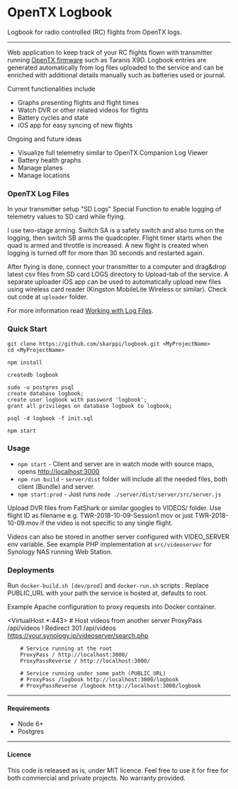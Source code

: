 # OpenTX Logbook

Logbook for radio controlled (RC) flights from OpenTX logs.

---

Web application to keep track of your RC flights flown with transmitter running [OpenTX firmware](https://www.open-tx.org) such as Taranis X9D. Logbook entries are generated automatically from log files uploaded to the service and can be enriched with additional details manually such as batteries used or journal.

Current functionalities include

- Graphs presenting flights and flight times
- Watch DVR or other related videos for flights
- Battery cycles and state
- iOS app for easy syncing of new flights

Ongoing and future ideas

- Visualize full telemetry similar to OpenTX Companion Log Viewer
- Battery health graphs
- Manage planes
- Manage locations

### OpenTX Log Files

In your transmitter setup "SD Logs" Special Function to enable logging of telemetry values to SD card while flying.

I use two-stage arming. Switch SA is a safety switch and also turns on the logging, then switch SB arms the quadcopter. Flight timer starts when the quad is armed and throttle is increased. A new flight is created when logging is turned off for more than 30 seconds and restarted again.

After flying is done, connect your transmitter to a computer and drag&drop latest csv files from SD card LOGS directory to Upload-tab of the service. A separate uploader iOS app can be used to automatically upload new files using wireless card reader (Kingston MobileLite Wireless or similar). Check out code at ```uploader``` folder.

For more information read [Working with Log Files](http://open-txu.org/home/special-interests/telemetry/working-with-log-files/).

### Quick Start

```
git clone https://github.com/skarppi/logbook.git <MyProjectName>
cd <MyProjectName>

npm install

createdb logbook

sudo -u postgres psql
create database logbook;
create user logbook with password 'logbook';
grant all privileges on database logbook to logbook;

psql -d logbook -f init.sql

npm start
```

### Usage

- `npm start` - Client and server are in watch mode with source maps, opens [http://localhost:3000](http://localhost:3000)
- `npm run build` - `server/dist` folder will include all the needed files, both client (Bundle) and server.
- `npm start:prod` - Just runs `node ./server/dist/server/src/server.js`

Upload DVR files from FatShark or similar googles to VIDEOS/ folder. Use flight ID as filename e.g. TWR-2018-10-09-Session1.mov or just TWR-2018-10-09.mov if the video is not specific to any single flight.

Videos can also be stored in another server configured with VIDEO_SERVER env variable. See example PHP implementation at ```src/videoserver``` for Synology NAS running Web Station.

### Deployments

Run ```docker-build.sh [dev/prod]``` and ```docker-run.sh``` scripts . Replace PUBLIC_URL with your path the service is hosted at, defaults to root.

Example Apache configuration to proxy requests into Docker container.

<VirtualHost *:443>
        # Host videos from another server
        ProxyPass /api/videos !
        Redirect 301 /api/videos https://your.synology.ip/videoserver/search.php

        # Service running at the root
        ProxyPass / http://localhost:3000/
        ProxyPassReverse / http://localhost:3000/

        # Service running under some path (PUBLIC_URL)
        # ProxyPass /logbook http://localhost:3000/logbook
        # ProxyPassReverse /logbook http://localhost:3000/logbook
</VirtualHost>

---

#### Requirements

- Node 6+
- Postgres

---

#### Licence

This code is released as is, under MIT licence. Feel free to use it for free for both commercial and private projects. No warranty provided.
